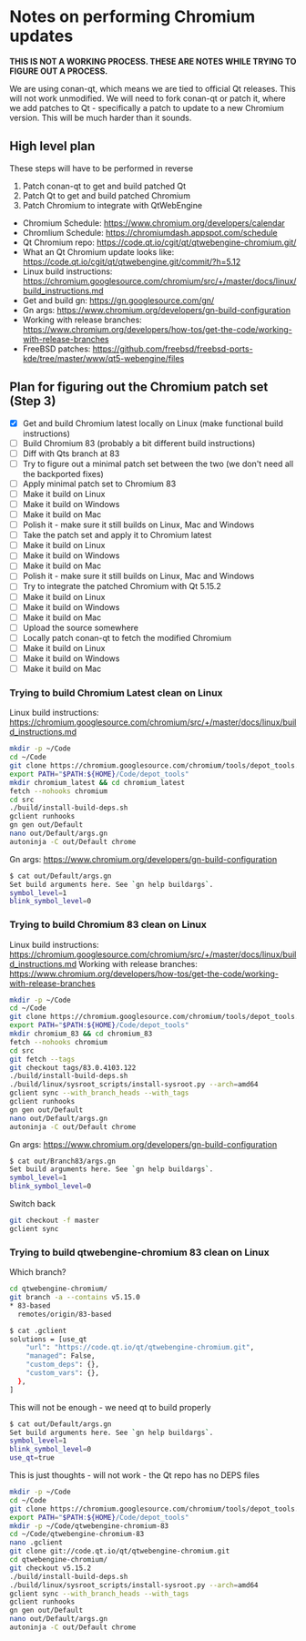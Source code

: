 # Notes on performing Chromium updates

**THIS IS NOT A WORKING PROCESS. THESE ARE NOTES WHILE TRYING TO FIGURE OUT A PROCESS.**

We are using conan-qt, which means we are tied to official Qt releases. This will not work unmodified. We will need to fork conan-qt or patch it, where we add patches to Qt - specifically a patch to update to a new Chromium version. This will be much harder than it sounds.

## High level plan

These steps will have to be performed in reverse

1. Patch conan-qt to get and build patched Qt
1. Patch Qt to get and build patched Chromium
1. Patch Chromium to integrate with QtWebEngine

* Chromium Schedule: https://www.chromium.org/developers/calendar
* Chromlium Schedule: https://chromiumdash.appspot.com/schedule
* Qt Chromium repo: https://code.qt.io/cgit/qt/qtwebengine-chromium.git/
* What an Qt Chromium update looks like: https://code.qt.io/cgit/qt/qtwebengine.git/commit/?h=5.12
* Linux build instructions: https://chromium.googlesource.com/chromium/src/+/master/docs/linux/build_instructions.md
* Get and build gn: https://gn.googlesource.com/gn/
* Gn args: https://www.chromium.org/developers/gn-build-configuration
* Working with release branches: https://www.chromium.org/developers/how-tos/get-the-code/working-with-release-branches
* FreeBSD patches: https://github.com/freebsd/freebsd-ports-kde/tree/master/www/qt5-webengine/files

## Plan for figuring out the Chromium patch set (Step 3)

- [x] Get and build Chromium latest locally on Linux (make functional build instructions)
- [ ] Build Chromium 83 (probably a bit different build instructions)
- [ ] Diff with Qts branch at 83
- [ ] Try to figure out a minimal patch set between the two (we don't need all the backported fixes)
- [ ] Apply minimal patch set to Chromium 83
- [ ] Make it build on Linux
- [ ] Make it build on Windows
- [ ] Make it build on Mac
- [ ] Polish it - make sure it still builds on Linux, Mac and Windows
- [ ] Take the patch set and apply it to Chromium latest
- [ ] Make it build on Linux
- [ ] Make it build on Windows
- [ ] Make it build on Mac
- [ ] Polish it - make sure it still builds on Linux, Mac and Windows
- [ ] Try to integrate the patched Chromium with Qt 5.15.2
- [ ] Make it build on Linux
- [ ] Make it build on Windows
- [ ] Make it build on Mac
- [ ] Upload the source somewhere
- [ ] Locally patch conan-qt to fetch the modified Chromium
- [ ] Make it build on Linux
- [ ] Make it build on Windows
- [ ] Make it build on Mac

### Trying to build Chromium Latest clean on Linux

Linux build instructions: https://chromium.googlesource.com/chromium/src/+/master/docs/linux/build_instructions.md

~~~ bash
mkdir -p ~/Code
cd ~/Code
git clone https://chromium.googlesource.com/chromium/tools/depot_tools.git
export PATH="$PATH:${HOME}/Code/depot_tools"
mkdir chromium_latest && cd chromium_latest
fetch --nohooks chromium
cd src
./build/install-build-deps.sh
gclient runhooks
gn gen out/Default
nano out/Default/args.gn
autoninja -C out/Default chrome
~~~

Gn args: https://www.chromium.org/developers/gn-build-configuration

~~~ bash
$ cat out/Default/args.gn
Set build arguments here. See `gn help buildargs`.
symbol_level=1
blink_symbol_level=0
~~~

### Trying to build Chromium 83 clean on Linux

Linux build instructions: https://chromium.googlesource.com/chromium/src/+/master/docs/linux/build_instructions.md
Working with release branches: https://www.chromium.org/developers/how-tos/get-the-code/working-with-release-branches

~~~ bash
mkdir -p ~/Code
cd ~/Code
git clone https://chromium.googlesource.com/chromium/tools/depot_tools.git
export PATH="$PATH:${HOME}/Code/depot_tools"
mkdir chromium_83 && cd chromium_83
fetch --nohooks chromium
cd src
git fetch --tags
git checkout tags/83.0.4103.122
./build/install-build-deps.sh
./build/linux/sysroot_scripts/install-sysroot.py --arch=amd64
gclient sync --with_branch_heads --with_tags
gclient runhooks
gn gen out/Default
nano out/Default/args.gn
autoninja -C out/Default chrome
~~~

Gn args: https://www.chromium.org/developers/gn-build-configuration

~~~ bash
$ cat out/Branch83/args.gn
Set build arguments here. See `gn help buildargs`.
symbol_level=1
blink_symbol_level=0
~~~

Switch back
~~~ bash
git checkout -f master
gclient sync
~~~

### Trying to build qtwebengine-chromium 83 clean on Linux

Which branch?
~~~ bash
cd qtwebengine-chromium/
git branch -a --contains v5.15.0
* 83-based
  remotes/origin/83-based
~~~

~~~ bash
$ cat .gclient
solutions = [use_qt
    "url": "https://code.qt.io/qt/qtwebengine-chromium.git",
    "managed": False,
    "custom_deps": {},
    "custom_vars": {},
  },
]
~~~

This will not be enough - we need qt to build properly
~~~ bash
$ cat out/Default/args.gn
Set build arguments here. See `gn help buildargs`.
symbol_level=1
blink_symbol_level=0
use_qt=true
~~~

This is just thoughts - will not work - the Qt repo has no DEPS files
~~~ bash
mkdir -p ~/Code
cd ~/Code
git clone https://chromium.googlesource.com/chromium/tools/depot_tools.git
export PATH="$PATH:${HOME}/Code/depot_tools"
mkdir -p ~/Code/qtwebengine-chromium-83
cd ~/Code/qtwebengine-chromium-83
nano .gclient
git clone git://code.qt.io/qt/qtwebengine-chromium.git
cd qtwebengine-chromium/
git checkout v5.15.2
./build/install-build-deps.sh
./build/linux/sysroot_scripts/install-sysroot.py --arch=amd64
gclient sync --with_branch_heads --with_tags
gclient runhooks
gn gen out/Default
nano out/Default/args.gn
autoninja -C out/Default chrome
~~~

